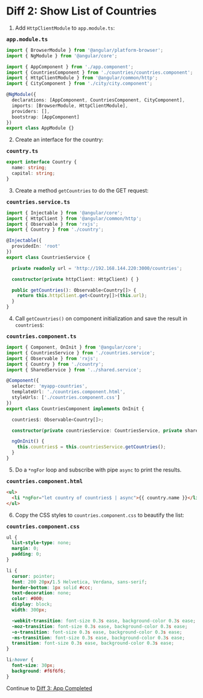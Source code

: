 # Diff 2: Show List of Countries

1) Add ``HttpClientModule`` to ``app.module.ts``:

<pre><b>app.module.ts</b></pre>

```typescript
import { BrowserModule } from '@angular/platform-browser';
import { NgModule } from '@angular/core';

import { AppComponent } from './app.component';
import { CountriesComponent } from './countries/countries.component';
import { HttpClientModule } from '@angular/common/http';
import { CityComponent } from './city/city.component';

@NgModule({
  declarations: [AppComponent, CountriesComponent, CityComponent],
  imports: [BrowserModule, HttpClientModule],
  providers: [],
  bootstrap: [AppComponent]
})
export class AppModule {}
```

2) Create an interface for the country:

<pre><b>country.ts</b></pre>

```typescript
export interface Country {
  name: string;
  capital: string;
}
```

3) Create a method ``getCountries`` to do the GET request:

<pre><b>countries.service.ts</b></pre>

```typescript
import { Injectable } from '@angular/core';
import { HttpClient } from '@angular/common/http';
import { Observable } from 'rxjs';
import { Country } from './country';

@Injectable({
  providedIn: 'root'
})
export class CountriesService {

  private readonly url = 'http://192.168.144.220:3000/countries';

  constructor(private httpClient: HttpClient) { }

  public getCountries(): Observable<Country[]> {
    return this.httpClient.get<Country[]>(this.url);
  }
}
```

4) Call ``getCountries()`` on component initialization and save the result in ``countries$``:

<pre><b>countries.component.ts</b></pre>

```typescript
import { Component, OnInit } from '@angular/core';
import { CountriesService } from './countries.service';
import { Observable } from 'rxjs';
import { Country } from './country';
import { SharedService } from '../shared.service';

@Component({
  selector: 'myapp-countries',
  templateUrl: './countries.component.html',
  styleUrls: ['./countries.component.css']
})
export class CountriesComponent implements OnInit {

  countries$: Observable<Country[]>;

  constructor(private countriesService: CountriesService, private sharedService: SharedService) { }

  ngOnInit() {
    this.countries$ = this.countriesService.getCountries();
  }
}
```

5) Do a ``*ngFor`` loop and subscribe with pipe ``async`` to print the results.

<pre><b>countries.component.html</b></pre>

```html
<ul>
  <li *ngFor="let country of countries$ | async">{{ country.name }}</li>
</ul>
```

6) Copy the CSS styles to ``countries.component.css`` to beautify the list:

<pre><b>countries.component.css</b></pre>

```css
ul {
  list-style-type: none;
  margin: 0;
  padding: 0;
}

li {
  cursor: pointer;
  font: 200 20px/1.5 Helvetica, Verdana, sans-serif;
  border-bottom: 1px solid #ccc;
  text-decoration: none;
  color: #000;
  display: block;
  width: 300px;

  -webkit-transition: font-size 0.3s ease, background-color 0.3s ease;
  -moz-transition: font-size 0.3s ease, background-color 0.3s ease;
  -o-transition: font-size 0.3s ease, background-color 0.3s ease;
  -ms-transition: font-size 0.3s ease, background-color 0.3s ease;
  transition: font-size 0.3s ease, background-color 0.3s ease;
}

li:hover {
  font-size: 30px;
  background: #f6f6f6;
}
```

Continue to [Diff 3: App Completed](../diff3)
